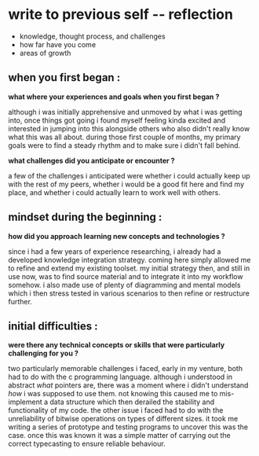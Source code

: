 # write to previous self -- reflection

- knowledge, thought process, and challenges
- how far have you come
- areas of growth

## when you first began :

**what where your experiences and goals when you first began ?**

although i was initially apprehensive and unmoved by what i was getting into,
once things got going i found myself feeling kinda excited and interested in
jumping into this alongside others who also didn't really know what this was all
about. during those first couple of months, my primary goals were to find a
steady rhythm and to make sure i didn't fall behind.

**what challenges did you anticipate or encounter ?**

a few of the challenges i anticipated were whether i could actually keep up
with the rest of my peers, whether i would be a good fit here and find my place,
and whether i could actually learn to work well with others.

## mindset during the beginning :

**how did you approach learning new concepts and technologies ?**

since i had a few years of experience researching, i already had a developed
knowledge integration strategy. coming here simply allowed me to refine and
extend my existing toolset. my initial strategy then, and still in use now, was
to find source material and to integrate it into my workflow somehow. i also
made use of plenty of diagramming and mental models which i then stress tested
in various scenarios to then refine or restructure further.

## initial difficulties :

**were there any technical concepts or skills that were particularly challenging
for you ?**

two particularly memorable challenges i faced, early in my venture, both had to
do with the c programming language. although i understood in abstract _what_
pointers are, there was a moment where i didn't understand _how_ i was supposed
to use them. not knowing this caused me to mis-implement a data structure which
then derailed the stability and functionality of my code. the other issue i
faced had to do with the unreliability of bitwise operations on types of
different sizes. it took me writing a series of prototype and testing programs
to uncover this was the case. once this was known it was a simple matter of
carrying out the correct typecasting to ensure reliable behaviour.
